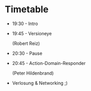 # Timetable

* 19:30 - Intro
* 19:45 - Versioneye

   (Robert Reiz)
* 20:30 - Pause
* 20:45 - Action-Domain-Responder

   (Peter Hildenbrand)
* Verlosung & Networking ;)

